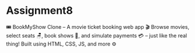# Assignment8
🎟️ BookMyShow Clone – A movie ticket booking web app 🎬 Browse movies, select seats 🪑, book shows 📅, and simulate payments 💳 – just like the real thing! Built using HTML, CSS, JS, and more ⚙️
